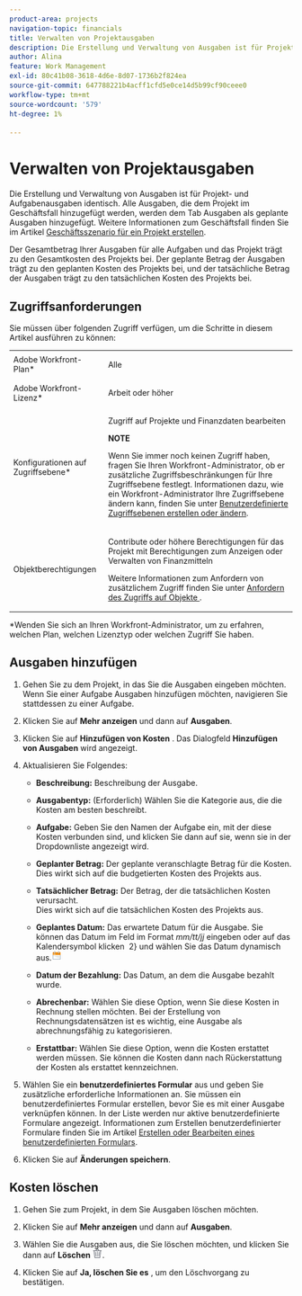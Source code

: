 ```yaml
---
product-area: projects
navigation-topic: financials
title: Verwalten von Projektausgaben
description: Die Erstellung und Verwaltung von Ausgaben ist für Projekt- und Aufgabenausgaben identisch. Alle Ausgaben, die dem Projekt im Geschäftsfall hinzugefügt werden, werden dem Tab Ausgaben als geplante Ausgaben hinzugefügt. Weitere Informationen zum Geschäftsfall finden Sie im Artikel Geschäftsszenario für ein Projekt erstellen .
author: Alina
feature: Work Management
exl-id: 80c41b08-3618-4d6e-8d07-1736b2f824ea
source-git-commit: 647788221b4acff1cfd5e0ce14d5b99cf90ceee0
workflow-type: tm+mt
source-wordcount: '579'
ht-degree: 1%

---
```


# Verwalten von Projektausgaben

Die Erstellung und Verwaltung von Ausgaben ist für Projekt- und Aufgabenausgaben identisch. Alle Ausgaben, die dem Projekt im Geschäftsfall hinzugefügt werden, werden dem Tab Ausgaben als geplante Ausgaben hinzugefügt. Weitere Informationen zum Geschäftsfall finden Sie im Artikel [Geschäftsszenario für ein Projekt erstellen](../../../manage-work/projects/define-a-business-case/create-business-case.md).

Der Gesamtbetrag Ihrer Ausgaben für alle Aufgaben und das Projekt trägt zu den Gesamtkosten des Projekts bei. Der geplante Betrag der Ausgaben trägt zu den geplanten Kosten des Projekts bei, und der tatsächliche Betrag der Ausgaben trägt zu den tatsächlichen Kosten des Projekts bei.

## Zugriffsanforderungen

Sie müssen über folgenden Zugriff verfügen, um die Schritte in diesem Artikel ausführen zu können:

<table style="table-layout:auto"> 
 <col> 
 <col> 
 <tbody> 
  <tr> 
   <td role="rowheader">Adobe Workfront-Plan*</td> 
   <td> <p>Alle</p> </td> 
  </tr> 
  <tr> 
   <td role="rowheader">Adobe Workfront-Lizenz*</td> 
   <td> <p>Arbeit oder höher </p> </td> 
  </tr> 
  <tr> 
   <td role="rowheader">Konfigurationen auf Zugriffsebene*</td> 
   <td> <p>Zugriff auf Projekte und Finanzdaten bearbeiten</p> <p><b>NOTE</b> </p>
   <p> Wenn Sie immer noch keinen Zugriff haben, fragen Sie Ihren Workfront-Administrator, ob er zusätzliche Zugriffsbeschränkungen für Ihre Zugriffsebene festlegt. Informationen dazu, wie ein Workfront-Administrator Ihre Zugriffsebene ändern kann, finden Sie unter <a href="../../../administration-and-setup/add-users/configure-and-grant-access/create-modify-access-levels.md" class="MCXref xref">Benutzerdefinierte Zugriffsebenen erstellen oder ändern</a>.</p> </td> 
  </tr> 
  <tr> 
   <td role="rowheader">Objektberechtigungen</td> 
   <td> <p>Contribute oder höhere Berechtigungen für das Projekt mit Berechtigungen zum Anzeigen oder Verwalten von Finanzmitteln</p> <p>Weitere Informationen zum Anfordern von zusätzlichem Zugriff finden Sie unter <a href="../../../workfront-basics/grant-and-request-access-to-objects/request-access.md" class="MCXref xref">Anfordern des Zugriffs auf Objekte </a>.</p> </td> 
  </tr> 
 </tbody> 
</table>

&#42;Wenden Sie sich an Ihren Workfront-Administrator, um zu erfahren, welchen Plan, welchen Lizenztyp oder welchen Zugriff Sie haben.

## Ausgaben hinzufügen

1. Gehen Sie zu dem Projekt, in das Sie die Ausgaben eingeben möchten.\
   Wenn Sie einer Aufgabe Ausgaben hinzufügen möchten, navigieren Sie stattdessen zu einer Aufgabe. 
1. Klicken Sie auf **Mehr anzeigen** und dann auf **Ausgaben**.
1. Klicken Sie auf **Hinzufügen von Kosten** .
Das Dialogfeld **Hinzufügen von Ausgaben** wird angezeigt.
1. Aktualisieren Sie Folgendes:

   * **Beschreibung:** Beschreibung der Ausgabe.

   * **Ausgabentyp:** (Erforderlich) Wählen Sie die Kategorie aus, die die Kosten am besten beschreibt.
   * **Aufgabe:** Geben Sie den Namen der Aufgabe ein, mit der diese Kosten verbunden sind, und klicken Sie dann auf sie, wenn sie in der Dropdownliste angezeigt wird.
   * **Geplanter Betrag:** Der geplante veranschlagte Betrag für die Kosten.\
     Dies wirkt sich auf die budgetierten Kosten des Projekts aus.

   * **Tatsächlicher Betrag:** Der Betrag, der die tatsächlichen Kosten verursacht.\
     Dies wirkt sich auf die tatsächlichen Kosten des Projekts aus.

   * **Geplantes Datum:** Das erwartete Datum für die Ausgabe. Sie können das Datum im Feld im Format *mm/tt/jj* eingeben oder auf das Kalendersymbol klicken  2} und wählen Sie das Datum dynamisch aus.![](assets/calendar-icon.png)

   * **Datum der Bezahlung:** Das Datum, an dem die Ausgabe bezahlt wurde.
   * **Abrechenbar:** Wählen Sie diese Option, wenn Sie diese Kosten in Rechnung stellen möchten. Bei der Erstellung von Rechnungsdatensätzen ist es wichtig, eine Ausgabe als abrechnungsfähig zu kategorisieren.
   * **Erstattbar:** Wählen Sie diese Option, wenn die Kosten erstattet werden müssen. Sie können die Kosten dann nach Rückerstattung der Kosten als erstattet kennzeichnen.

1. Wählen Sie ein **benutzerdefiniertes Formular** aus und geben Sie zusätzliche erforderliche Informationen an. Sie müssen ein benutzerdefiniertes Formular erstellen, bevor Sie es mit einer Ausgabe verknüpfen können. In der Liste werden nur aktive benutzerdefinierte Formulare angezeigt. Informationen zum Erstellen benutzerdefinierter Formulare finden Sie im Artikel [Erstellen oder Bearbeiten eines benutzerdefinierten Formulars](../../../administration-and-setup/customize-workfront/create-manage-custom-forms/create-or-edit-a-custom-form.md).

1. Klicken Sie auf **Änderungen speichern**.

## Kosten löschen

1. Gehen Sie zum Projekt, in dem Sie Ausgaben löschen möchten.
1. Klicken Sie auf **Mehr anzeigen** und dann auf **Ausgaben**.
1. Wählen Sie die Ausgaben aus, die Sie löschen möchten, und klicken Sie dann auf **Löschen** ![Löschen](assets/delete.png).

1. Klicken Sie auf **Ja, löschen Sie es** , um den Löschvorgang zu bestätigen.
